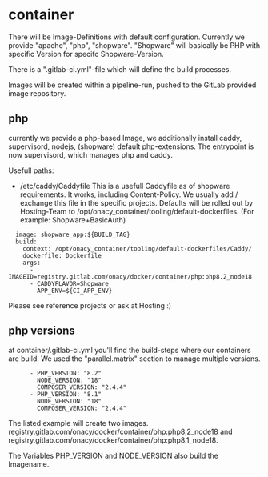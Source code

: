 # container
There will be Image-Definitions with default configuration. Currently we provide "apache", "php", "shopware".
"Shopware" will basically be PHP with specific Version for specifc Shopware-Version. 

There is a ".gitlab-ci.yml"-file which will define the build processes. 

Images will be created within a pipeline-run, pushed to the GitLab provided image repository.

## php
currently we provide a php-based Image, we additionally install caddy, supervisord, nodejs, (shopware) default php-extensions.
The entrypoint is now supervisord, which manages php and caddy.

Usefull paths: 
- /etc/caddy/Caddyfile 
This is a usefull Caddyfile as of shopware requirements. It works, including Content-Policy.
We usually add / exchange this file in the specific projects. Defaults will be rolled out by Hosting-Team to /opt/onacy_container/tooling/default-dockerfiles. (For example: Shopware+BasicAuth)
```
  image: shopware_app:${BUILD_TAG}
  build:
    context: /opt/onacy_container/tooling/default-dockerfiles/Caddy/
    dockerfile: Dockerfile
    args:
      - IMAGEID=registry.gitlab.com/onacy/docker/container/php:php8.2_node18
      - CADDYFLAVOR=Shopware
      - APP_ENV=${CI_APP_ENV}
```
Please see reference projects or ask at Hosting :)

## php versions
at container/.gitlab-ci.yml you'll find the build-steps where our containers are build. 
We used the "parallel.matrix" section to manage multiple versions.

```
      - PHP_VERSION: "8.2" 
        NODE_VERSION: "18" 
        COMPOSER_VERSION: "2.4.4"
      - PHP_VERSION: "8.1"
        NODE_VERSION: "18" 
        COMPOSER_VERSION: "2.4.4"
```
The listed example will create two images. registry.gitlab.com/onacy/docker/container/php:php8.2_node18 and registry.gitlab.com/onacy/docker/container/php:php8.1_node18.

The Variables PHP_VERSION and NODE_VERSION also build the Imagename.